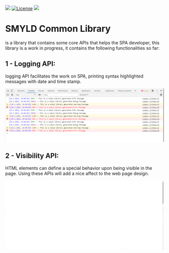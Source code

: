 [![](https://data.jsdelivr.com/v1/package/npm/smyld-lib-common/badge)](https://www.jsdelivr.com/package/npm/smyld-lib-common)
[![License](https://img.shields.io/badge/License-Apache%202.0-yellowgreen.svg)](https://github.com/MFjamil/smyld-lib-common/blob/master/LICENSE)
[![](https://img.shields.io/badge/NPM-smyld--lib--common-blue)](https://www.npmjs.com/package/smyld-lib-common)
# SMYLD Common Library
is a library that contains some core APIs that helps the SPA developer, this library is a work in progress, it contains the following functionalities so far:



## 1 - Logging API:

logging API facilitates the work on SPA, printing syntax highlighted messages with date and time stamp.

![Library Commong Logging API usage - from smyld.org site](images/LogMessages.png)

## 2 - Visibility API:

HTML elements can define a special behavior upon being visible in the page. Using these APIs will add a nice affect to the web page design.


![Library Commong Logging API usage - from smyld.org site](images/visible_api_demo.gif)


